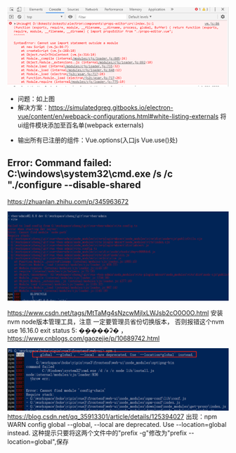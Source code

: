 ![1656492307851.png](.\imgs\1656492307851.png)

- 问题：如上图
- 解决方案：https://simulatedgreg.gitbooks.io/electron-vue/content/en/webpack-configurations.html#white-listing-externals
  将ui组件模块添加至百名单(webpack  externals)



* 输出所有已注册的组件：Vue.options(入口js  Vue.use()处)



## Error: Command failed: C:\windows\system32\cmd.exe /s /c "./configure --disable-shared

https://zhuanlan.zhihu.com/p/345963672 



![image-20220726191537686](./imgs\image-20220726191537686.png)

https://www.csdn.net/tags/MtTaMg4sNzcwMjIxLWJsb2cO0O0O.html 
安装nvm node版本管理工具，注意 一定要管理员省份切换版本， 否则报错这个nvm use 16.16.0 exit status 5: �ܾ����ʡ�
，https://www.cnblogs.com/gaozejie/p/10689742.html



![image-20220727121509561](.\imgs\image-20220727121509561.png)
https://blog.csdn.net/qq_35913301/article/details/125394027
出现：npm WARN config global --global, --local are deprecated. Use --location=global instead.
这种提示只要将这两个文件中的"prefix -g"修改为"prefix --location=global",保存
